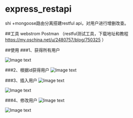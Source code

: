 # express_restapi
shi
+mongoose路由分离搭建restful api，对用户进行增删改查。

##工具
webstrom
Postman （restful测试工具，下载地址和教程 https://my.oschina.net/u/2480757/blog/750325 ）
  
##使用
###1、获得所有用户

![Image text](https://github.com/dpc761218914/express_restapi/raw/master/public/images/getUsers.png)

###2、根据id获得用户
![Image text](https://github.com/dpc761218914/express_restapi/raw/master/public/images/getone.png)

###3、插入用户
![Image text](https://github.com/dpc761218914/express_restapi/raw/master/public/images/post.png)

![Image text](https://github.com/dpc761218914/express_restapi/raw/master/public/images/post2.png)

###4、修改用户
![Image text](https://github.com/dpc761218914/express_restapi/raw/master/public/images/put.png)

![Image text](https://github.com/dpc761218914/express_restapi/raw/master/public/images/put1.png)


